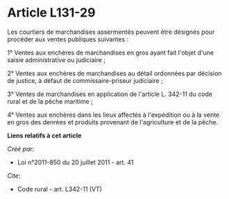 # Article L131-29

Les courtiers de marchandises assermentés peuvent être désignés pour procéder aux ventes publiques suivantes : 

1° Ventes aux enchères de marchandises en gros ayant fait l'objet d'une saisie administrative ou judiciaire ; 

2° Ventes aux enchères de marchandises au détail ordonnées par décision de justice, à défaut de commissaire-priseur
judiciaire ; 

3° Ventes de marchandises en application de l'article L. 342-11 du code rural et de la pêche maritime ; 

4° Ventes aux enchères dans les lieux affectés à l'expédition ou à la vente en gros des denrées et produits provenant de
l'agriculture et de la pêche.

**Liens relatifs à cet article**

_Créé par_:

  - Loi n°2011-850 du 20 juillet 2011 - art. 41

_Cite_:

  - Code rural - art. L342-11 (VT)

